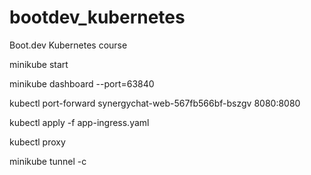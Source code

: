 # bootdev_kubernetes
Boot.dev Kubernetes course

minikube start

minikube dashboard --port=63840

kubectl port-forward synergychat-web-567fb566bf-bszgv 8080:8080

kubectl apply -f app-ingress.yaml

kubectl proxy

minikube tunnel -c